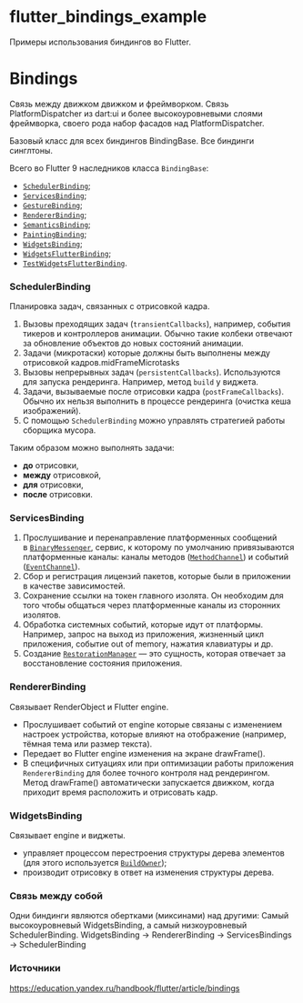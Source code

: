 # flutter_bindings_example
Примеры использования биндингов во Flutter.

# Bindings

Связь между движком движком и фреймворком. Связь PlatformDispatcher из dart:ui и более высокоуровневыми слоями фреймворка, своего рода набор фасадов над PlatformDispatcher.

Базовый класс для всех биндингов BindingBase. 
Все биндинги синглтоны.

Всего во Flutter 9 наследников класса `BindingBase`:
- [`SchedulerBinding`](https://api.flutter.dev/flutter/scheduler/SchedulerBinding-mixin.html);
- [`ServicesBinding`](https://api.flutter.dev/flutter/services/ServicesBinding-mixin.html);
- [`GestureBinding`](https://api.flutter.dev/flutter/gestures/GestureBinding-mixin.html);
- [`RendererBinding`](https://api.flutter.dev/flutter/rendering/RendererBinding-mixin.html);
- [`SemanticsBinding`](https://api.flutter.dev/flutter/semantics/SemanticsBinding-mixin.html);
- [`PaintingBinding`](https://api.flutter.dev/flutter/painting/PaintingBinding-mixin.html);
- [`WidgetsBinding`](https://api.flutter.dev/flutter/widgets/WidgetsBinding-mixin.html);
- [`WidgetsFlutterBinding`](https://api.flutter.dev/flutter/widgets/WidgetsFlutterBinding-class.html);
- [`TestWidgetsFlutterBinding`](https://api.flutter.dev/flutter/flutter_test/TestWidgetsFlutterBinding-class.html).

### SchedulerBinding

Планировка задач, связанных с отрисовкой кадра.
1. Вызовы преходящих задач (`transientCallbacks`), например, события тикеров и контроллеров анимации. Обычно такие колбеки отвечают за обновление объектов до новых состояний анимации.
2. Задачи (микротаски) которые должны быть выполнены между отрисовкой кадров.midFrameMicrotasks
3. Вызовы непрерывных задач (`persistentCallbacks`). Используются для запуска рендеринга. Например, метод `build` у виджета.
4. Задачи, вызываемые после отрисовки кадра (`postFrameCallbacks`). Обычно их нельзя выполнить в процессе рендеринга (очистка кеша изображений).
5. С помощью `SchedulerBinding` можно управлять стратегией работы сборщика мусора.


Таким образом можно выполнять задачи: 
- **до** отрисовки,
- **между** отрисовкой, 
- **для** отрисовки,
- **после** отрисовки.
### ServicesBinding

1. Прослушивание и перенаправление платформенных сообщений в [`BinaryMessenger`](https://api.flutter.dev/flutter/services/BinaryMessenger-class.html), сервис, к которому по умолчанию привязываются платформенные каналы: каналы методов ([`MethodChannel`](https://api.flutter.dev/flutter/services/MethodChannel-class.html)) и событий ([`EventChannel`](https://api.flutter.dev/flutter/services/EventChannel-class.html)).
2. Сбор и регистрация лицензий пакетов, которые были в приложении в качестве зависимостей.
3. Сохранение ссылки на токен главного изолята. Он необходим для того чтобы общаться через платформенные каналы из сторонних изолятов. 
4. Обработка системных событий, которые идут от платформы. Например, запрос на выход из приложения, жизненный цикл приложения, событие out of memory, нажатия клавиатуры и др.
5. Создание [`RestorationManager`](https://api.flutter.dev/flutter/services/RestorationManager-class.html) — это сущность, которая отвечает за восстановление состояния приложения.

### RendererBinding

Cвязывает RenderObject и Flutter engine. 
- Прослушивает событий от engine которые связаны с изменением настроек устройства, которые влияют на отображение (например, тёмная тема или размер текста).
- Передает во Flutter engine изменения на экране drawFrame().
- В специфичных ситуациях или при оптимизации работы приложения `RendererBinding` для более точного контроля над рендерингом.
Метод drawFrame() автоматически запускается движком, когда приходит время расположить и отрисовать кадр.

### WidgetsBinding

Связывает engine и виджеты.
- управляет процессом перестроения структуры дерева элементов (для этого используется [`BuildOwner`](https://api.flutter.dev/flutter/widgets/BuildOwner-class.html));
- производит отрисовку в ответ на изменения структуры дерева.

### Связь между собой
Одни биндинги являются обертками (миксинами) над другими:
Самый высокоуровневый WidgetsBinding, а самый низкоуровневый SchedulerBinding.
WidgetsBinding -> RendererBinding -> ServicesBindings -> SchedulerBinding

### Источники
https://education.yandex.ru/handbook/flutter/article/bindings
